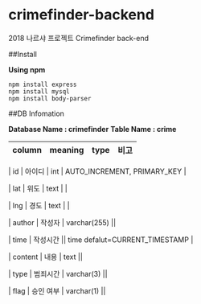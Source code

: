 # crimefinder-backend
2018 나르샤 프로젝트 Crimefinder back-end

##Install

**Using npm**
```
npm install express
npm install mysql
npm install body-parser
```


##DB Infomation

**Database Name : crimefinder**
**Table Name : crime**

| column | meaning | type | 비고 |
| --- | --- | --- | --- |

| id | 아이디 | int | AUTO_INCREMENT, PRIMARY_KEY |

| lat | 위도 | text | |

| lng | 경도 | text | |

| author | 작성자 | varchar(255) ||

| time | 작성시간 || time defalut=CURRENT_TIMESTAMP |

| content | 내용 | text ||

| type | 범죄시간 | varchar(3) ||

| flag | 승인 여부 | varchar(1) ||

